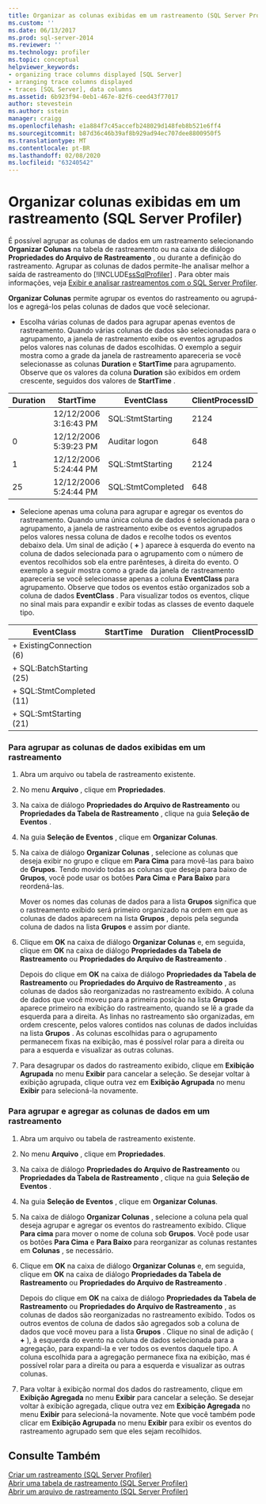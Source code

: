 ```yaml
---
title: Organizar as colunas exibidas em um rastreamento (SQL Server Profiler) | Microsoft Docs
ms.custom: ''
ms.date: 06/13/2017
ms.prod: sql-server-2014
ms.reviewer: ''
ms.technology: profiler
ms.topic: conceptual
helpviewer_keywords:
- organizing trace columns displayed [SQL Server]
- arranging trace columns displayed
- traces [SQL Server], data columns
ms.assetid: 6b923f94-0eb1-467e-82f6-ceed43f77017
author: stevestein
ms.author: sstein
manager: craigg
ms.openlocfilehash: e1a884f7c45accefb248029d148feb8b521e6ff4
ms.sourcegitcommit: b87d36c46b39af8b929ad94ec707dee8800950f5
ms.translationtype: MT
ms.contentlocale: pt-BR
ms.lasthandoff: 02/08/2020
ms.locfileid: "63240542"
---
```

# <a name="organize-columns-displayed-in-a-trace-sql-server-profiler"></a>Organizar colunas exibidas em um rastreamento (SQL Server Profiler)
  É possível agrupar as colunas de dados em um rastreamento selecionando **Organizar Colunas** na tabela de rastreamento ou na caixa de diálogo **Propriedades do Arquivo de Rastreamento** , ou durante a definição do rastreamento. Agrupar as colunas de dados permite-lhe analisar melhor a saída de rastreamento do [!INCLUDE[ssSqlProfiler](../../includes/sssqlprofiler-md.md)] . Para obter mais informações, veja [Exibir e analisar rastreamentos com o SQL Server Profiler](view-and-analyze-traces-with-sql-server-profiler.md).  
  
 **Organizar Colunas** permite agrupar os eventos do rastreamento ou agrupá-los e agregá-los pelas colunas de dados que você selecionar.  
  
-   Escolha várias colunas de dados para agrupar apenas eventos de rastreamento. Quando várias colunas de dados são selecionadas para o agrupamento, a janela de rastreamento exibe os eventos agrupados pelos valores nas colunas de dados escolhidas. O exemplo a seguir mostra como a grade da janela de rastreamento apareceria se você selecionasse as colunas **Duration** e **StartTime** para agrupamento. Observe que os valores da coluna **Duration** são exibidos em ordem crescente, seguidos dos valores de **StartTime** .  
  
|Duration|StartTime|EventClass|ClientProcessID|  
|--------------|---------------|----------------|---------------------|  
||12/12/2006 3:16:43 PM|SQL:StmtStarting|2124|  
|0|12/12/2006 5:39:23 PM|Auditar logon|648|  
|1|12/12/2006 5:24:44 PM|SQL:StmtStarting|2124|  
|25|12/12/2006 5:24:44 PM|SQL:StmtCompleted|648|  
  
-   Selecione apenas uma coluna para agrupar e agregar os eventos do rastreamento. Quando uma única coluna de dados é selecionada para o agrupamento, a janela de rastreamento exibe os eventos agrupados pelos valores nessa coluna de dados e recolhe todos os eventos debaixo dela. Um sinal de adição ( **+** ) aparece à esquerda do evento na coluna de dados selecionada para o agrupamento com o número de eventos recolhidos sob ela entre parênteses, à direita do evento. O exemplo a seguir mostra como a grade da janela de rastreamento apareceria se você selecionasse apenas a coluna **EventClass** para agrupamento. Observe que todos os eventos estão organizados sob a coluna de dados **EventClass** . Para visualizar todos os eventos, clique no sinal mais para expandir e exibir todas as classes de evento daquele tipo.  
  
|EventClass|StartTime|Duration|ClientProcessID|  
|----------------|---------------|--------------|---------------------|  
|+ ExistingConnection (6)||||  
|+ SQL:BatchStarting (25)||||  
|+ SQL:StmtCompleted (11)||||  
|+ SQL:SmtStarting (21)||||  
  
### <a name="to-group-data-columns-displayed-in-a-trace"></a>Para agrupar as colunas de dados exibidas em um rastreamento  
  
1.  Abra um arquivo ou tabela de rastreamento existente.  
  
2.  No menu **Arquivo** , clique em **Propriedades**.  
  
3.  Na caixa de diálogo **Propriedades do Arquivo de Rastreamento** ou **Propriedades da Tabela de Rastreamento** , clique na guia **Seleção de Eventos** .  
  
4.  Na guia **Seleção de Eventos** , clique em **Organizar Colunas**.  
  
5.  Na caixa de diálogo **Organizar Colunas** , selecione as colunas que deseja exibir no grupo e clique em **Para Cima** para movê-las para baixo de **Grupos**. Tendo movido todas as colunas que deseja para baixo de **Grupos**, você pode usar os botões **Para Cima** e **Para Baixo** para reordená-las.  
  
     Mover os nomes das colunas de dados para a lista **Grupos** significa que o rastreamento exibido será primeiro organizado na ordem em que as colunas de dados aparecem na lista **Grupos** , depois pela segunda coluna de dados na lista **Grupos** e assim por diante.  
  
6.  Clique em **OK** na caixa de diálogo **Organizar Colunas** e, em seguida, clique em **OK** na caixa de diálogo **Propriedades da Tabela de Rastreamento** ou **Propriedades do Arquivo de Rastreamento** .  
  
     Depois do clique em **OK** na caixa de diálogo **Propriedades da Tabela de Rastreamento** ou **Propriedades do Arquivo de Rastreamento** , as colunas de dados são reorganizadas no rastreamento exibido. A coluna de dados que você moveu para a primeira posição na lista **Grupos** aparece primeiro na exibição do rastreamento, quando se lê a grade da esquerda para a direita. As linhas no rastreamento são organizadas, em ordem crescente, pelos valores contidos nas colunas de dados incluídas na lista **Grupos** . As colunas escolhidas para o agrupamento permanecem fixas na exibição, mas é possível rolar para a direita ou para a esquerda e visualizar as outras colunas.  
  
7.  Para desagrupar os dados do rastreamento exibido, clique em **Exibição Agrupada** no menu **Exibir** para cancelar a seleção. Se desejar voltar à exibição agrupada, clique outra vez em **Exibição Agrupada** no menu **Exibir** para selecioná-la novamente.  
  
### <a name="to-group-and-aggregate-data-columns-in-a-trace"></a>Para agrupar e agregar as colunas de dados em um rastreamento  
  
1.  Abra um arquivo ou tabela de rastreamento existente.  
  
2.  No menu **Arquivo** , clique em **Propriedades**.  
  
3.  Na caixa de diálogo **Propriedades do Arquivo de Rastreamento** ou **Propriedades da Tabela de Rastreamento** , clique na guia **Seleção de Eventos** .  
  
4.  Na guia **Seleção de Eventos** , clique em **Organizar Colunas**.  
  
5.  Na caixa de diálogo **Organizar Colunas** , selecione a coluna pela qual deseja agrupar e agregar os eventos do rastreamento exibido. Clique **Para cima** para mover o nome de coluna sob **Grupos**. Você pode usar os botões **Para Cima** e **Para Baixo** para reorganizar as colunas restantes em **Colunas** , se necessário.  
  
6.  Clique em **OK** na caixa de diálogo **Organizar Colunas** e, em seguida, clique em **OK** na caixa de diálogo **Propriedades da Tabela de Rastreamento** ou **Propriedades do Arquivo de Rastreamento** .  
  
     Depois do clique em **OK** na caixa de diálogo **Propriedades da Tabela de Rastreamento** ou **Propriedades do Arquivo de Rastreamento** , as colunas de dados são reorganizadas no rastreamento exibido. Todos os outros eventos de coluna de dados são agregados sob a coluna de dados que você moveu para a lista **Grupos** . Clique no sinal de adição ( **+** ), à esquerda do evento na coluna de dados selecionada para a agregação, para expandi-la e ver todos os eventos daquele tipo. A coluna escolhida para a agregação permanece fixa na exibição, mas é possível rolar para a direita ou para a esquerda e visualizar as outras colunas.  
  
7.  Para voltar à exibição normal dos dados do rastreamento, clique em **Exibição Agregada** no menu **Exibir** para cancelar a seleção. Se desejar voltar à exibição agregada, clique outra vez em **Exibição Agregada** no menu **Exibir** para selecioná-la novamente. Note que você também pode clicar em **Exibição Agrupada** no menu **Exibir** para exibir os eventos do rastreamento agrupado sem que eles sejam recolhidos.  
  
## <a name="see-also"></a>Consulte Também  
 [Criar um rastreamento &#40;SQL Server Profiler&#41;](create-a-trace-sql-server-profiler.md)   
 [Abrir uma tabela de rastreamento &#40;SQL Server Profiler&#41;](open-a-trace-table-sql-server-profiler.md)   
 [Abrir um arquivo de rastreamento &#40;SQL Server Profiler&#41;](open-a-trace-file-sql-server-profiler.md)  
  
  
